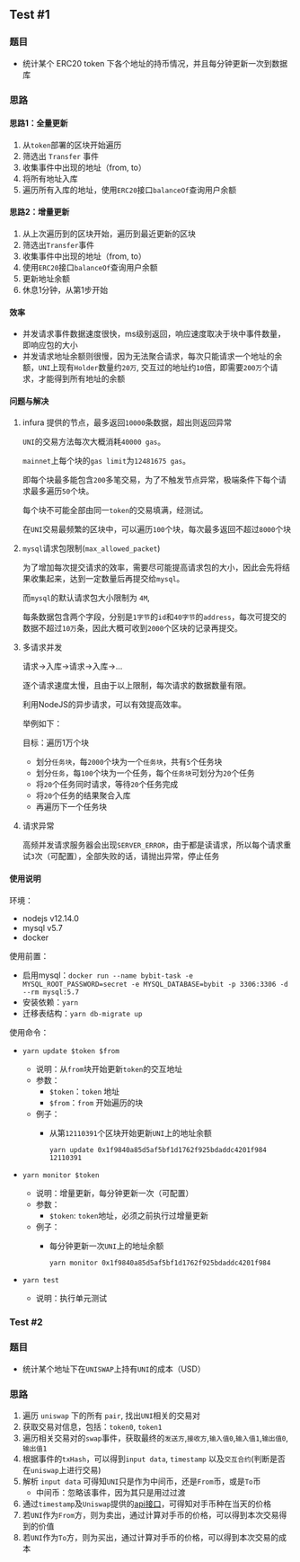 ## Test #1

### 题目
 - 统计某个 ERC20 token 下各个地址的持币情况，并且每分钟更新一次到数据库

### 思路

#### 思路1：全量更新
1. 从`token`部署的区块开始遍历
2. 筛选出 `Transfer` 事件
3. 收集事件中出现的地址（from, to）
4. 将所有地址入库
5. 遍历所有入库的地址，使用`ERC20`接口`balanceOf`查询用户余额

#### 思路2：增量更新
1. 从上次遍历到的区块开始，遍历到最近更新的区块
2. 筛选出`Transfer`事件
3. 收集事件中出现的地址（from, to）
4. 使用`ERC20`接口`balanceOf`查询用户余额
5. 更新地址余额
6. 休息1分钟，从第1步开始

#### 效率
- 并发请求事件数据速度很快，ms级别返回，响应速度取决于块中事件数量，即响应包的大小
- 并发请求地址余额则很慢，因为无法聚合请求，每次只能请求一个地址的余额，`UNI`上现有`Holder`数量约`20万`, 交互过的地址约`10`倍，即需要`200万`个请求，才能得到所有地址的余额

#### 问题与解决
1. infura 提供的节点，最多返回`10000`条数据，超出则返回异常
   
    `UNI`的交易方法每次大概消耗`40000 gas`。
   
    `mainnet`上每个块的`gas limit`为`12481675 gas`。
   
   即每个块最多能包含`200`多笔交易，为了不触发节点异常，极端条件下每个请求最多遍历`50`个块。
   
    每个块不可能全部由同一`token`的交易填满，经测试。
   
    在`UNI`交易最频繁的区块中，可以遍历`100`个块，每次最多返回不超过`8000`个块
   
2. `mysql`请求包限制(`max_allowed_packet`)
   
    为了增加每次提交请求的效率，需要尽可能提高请求包的大小，因此会先将结果收集起来，达到一定数量后再提交给`mysql`。
   
   而`mysql`的默认请求包大小限制为 `4M`,
   
   每条数据包含两个字段，分别是`1字节`的`id`和`40字节`的`address`，每次可提交的数据不超过`10万`条，因此大概可收到`2000`个区块的记录再提交。
   
3. 多请求并发
   
   请求->入库->请求->入库->...
   
   逐个请求速度太慢，且由于以上限制，每次请求的数据数量有限。
   
   利用NodeJS的异步请求，可以有效提高效率。
   
   举例如下：
   
    目标：遍历1万个块
   - 划分`任务块`，每`2000`个块为一个`任务块`，共有`5`个任务块
   - 划分`任务`，每`100`个块为一个任务，每个`任务块`可划分为`20`个任务
   - 将`20`个任务同时请求，等待`20`个任务完成
   - 将`20`个任务的结果聚合入库
   - 再遍历下一个任务块
   
4. 请求异常
    
    高频并发请求服务器会出现`SERVER_ERROR`，由于都是读请求，所以每个请求重试`3`次（可配置），全部失败的话，请抛出异常，停止任务

#### 使用说明

环境：
- nodejs v12.14.0
- mysql v5.7
- docker

使用前置：
- 启用mysql：`docker run --name bybit-task -e MYSQL_ROOT_PASSWORD=secret -e MYSQL_DATABASE=bybit -p 3306:3306 -d --rm mysql:5.7`
- 安装依赖：`yarn`
- 迁移表结构：`yarn db-migrate up`

使用命令：
- `yarn update $token $from`
    - 说明：从`from`块开始更新`token`的交互地址
    - 参数：
      - `$token`：`token` 地址
      - `$from`：`from` 开始遍历的块
    - 例子：
        - 从第`12110391`个区块开始更新`UNI`上的地址余额
          
            `yarn update 0x1f9840a85d5af5bf1d1762f925bdaddc4201f984 12110391`

- `yarn monitor $token`
    - 说明：增量更新，每分钟更新一次（可配置）
    - 参数：
        - `$token`: `token`地址，必须之前执行过增量更新
    - 例子：
        - 每分钟更新一次`UNI`上的地址余额
          
            `yarn monitor 0x1f9840a85d5af5bf1d1762f925bdaddc4201f984`
          
- `yarn test`
    - 说明：执行单元测试

### Test #2

### 题目
- 统计某个地址下在`UNISWAP`上持有`UNI`的成本（USD）

### 思路
1. 遍历 `uniswap` 下的所有 `pair`, 找出`UNI`相关的交易对
2. 获取交易对信息，包括：`token0`, `token1`
3. 遍历相关交易对的`swap`事件，获取最终的`发送方`,`接收方`,`输入值0`,`输入值1`,`输出值0`,`输出值1`
4. 根据事件的`txHash`，可以得到`input data`, `timestamp` 以及`交互合约`(判断是否在`uniswap`上进行交易)
5. 解析 `input data` 可得知`UNI`只是作为中间币，还是`From`币，或是`To`币
   - 中间币：忽略该事件，因为其只是用过过渡
6. 通过`timestamp`及`Uniswap`提供的[api接口](https://uniswap.org/docs/v2/API/overview/)，可得知对手币种在当天的价格
7. 若`UNI`作为`From`方，则为卖出，通过计算对手币的价格，可以得到本次交易得到的价值
8. 若`UNI`作为`To`方，则为买出，通过计算对手币的价格，可以得到本次交易的成本


